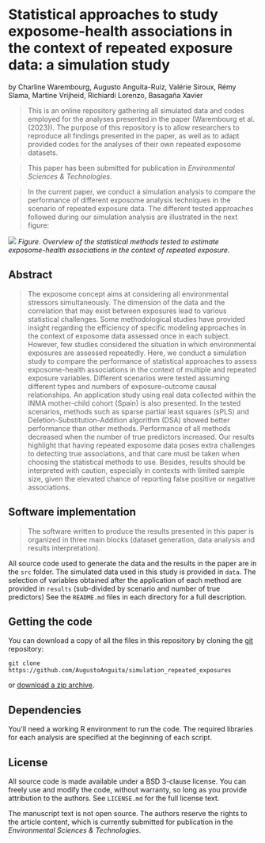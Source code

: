 
# Statistical approaches to study exposome-health associations in the context of repeated exposure data: a simulation study

by
Charline Warembourg,
Augusto Anguita-Ruiz,
Valérie Siroux,
Rémy Slama,
Martine Vrijheid,
Richiardi Lorenzo,
Basagaña Xavier

> This is an online repository gathering all simulated data and codes employed for the analyses presented in the paper (Warembourg et al. (2023)).
> The purpose of this repository is to allow researchers to reproduce all findings presented in the paper, as well as to adapt provided codes for the
> analyses of their own repeated exposome datasets.

> This paper has been submitted for publication in *Environmental Sciences & Technologies*.

> In the current paper, we conduct a simulation analysis to compare the performance of different exposome analysis techniques in the scenario 
> of repeated exposure data. The different tested approaches followed during our simulation analysis are illustrated in the next figure:


![](scr/image/overview_methods.png)
*Figure. Overview of the statistical methods tested to estimate exposome-health associations in the context of repeated exposure.*


## Abstract

> The exposome concept aims at considering all environmental stressors simultaneously. The dimension of the data and the correlation that may exist between exposures lead to various statistical challenges. Some methodological studies have provided insight regarding the efficiency of specific modeling approaches in the context of exposome data assessed once in each subject. However, few studies considered the situation in which environmental exposures are assessed repeatedly. Here, we conduct a simulation study to compare the performance of statistical approaches to assess exposome-health associations in the context of multiple and repeated exposure variables. Different scenarios were tested assuming different types and numbers of exposure-outcome causal relationships. An application study using real data collected within the INMA mother-child cohort (Spain) is also presented. In the tested scenarios, methods such as sparse partial least squares (sPLS) and Deletion-Substitution-Addition algorithm (DSA) showed better performance than other methods. Performance of all methods decreased when the number of true predictors increased. Our results highlight that having repeated exposome data poses extra challenges to detecting true associations, and that care must be taken when choosing the statistical methods to use. Besides, results should be interpreted with caution, especially in contexts with limited sample size, given the elevated chance of reporting false positive or negative associations. 

## Software implementation

> The software written to produce the results presented in this paper is organized in three main blocks (dataset generation, data analysis and results interpretation).

All source code used to generate the data and the results in the paper are in
the `src` folder.
The simulated data used in this study is provided in `data`.
The selection of variables obtained after the application of each method are provided in `results` (sub-divided by scenario and number of true predictors)
See the `README.md` files in each directory for a full description.


## Getting the code

You can download a copy of all the files in this repository by cloning the
[git](https://git-scm.com/) repository:

    git clone https://github.com/AugustoAnguita/simulation_repeated_exposures

or [download a zip archive](https://github.com/AugustoAnguita/simulation_repeated_exposures/archive/refs/heads/main.zip).


## Dependencies

You'll need a working R environment to run the code.
The required libraries for each analysis are specified at the beginning of each script.


## License

All source code is made available under a BSD 3-clause license. You can freely
use and modify the code, without warranty, so long as you provide attribution
to the authors. See `LICENSE.md` for the full license text.

The manuscript text is not open source. The authors reserve the rights to the
article content, which is currently submitted for publication in the
*Environmental Sciences & Technologies*.




